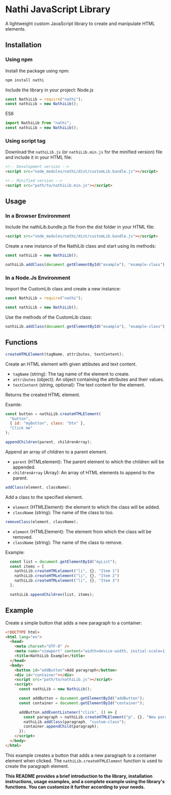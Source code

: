 # Nathi JavaScript Library

A lightweight custom JavaScript library to create and manipulate HTML elements.

## Installation

### Using npm

Install the package using npm:

```bash
npm install nathi
```

Include the library in your project:
Node.js

```javascript
const NathiLib = require("nathi");
const nathiLib = new NathiLib();
```

ES6

```javascript
import NathiLib from "nathi";
const nathiLib = new NathiLib();
```

### Using script tag

Download the `nathiLib.js` (or `nathiLib.min.js` for the minified version) file and include it in your HTML file:

```html
<!-- Development version -->
<script src="node_modules/nathi/dist/customLib.bundle.js"></script>

<!-- Minified version -->
<script src="path/to/nathiLib.min.js"></script>
```

## Usage

### In a Browser Environment

Include the nathiLib.bundle.js file from the dist folder in your HTML file:

```html
<script src="node_modules/nathi/dist/customLib.bundle.js"></script>
```

Create a new instance of the NathiLib class and start using its methods:

```javascript
const nathiLib = new NathiLib();

nathiLib.addClass(document.getElementById("example"), "example-class");
```

### In a Node.Js Environment

Import the CustomLib class and create a new instance:

```javascript
const NathiLib = require("nathi");

const nathiLib = new NathiLib();
```

Use the methods of the CustomLib class:

```javascript
nathiLib.addClass(document.getElementById("example"), "example-class");
```

## Functions

```javascript
createHTMLElement(tagName, attributes, textContent);
```

Create an HTML element with given attibutes and text content.

- `tagName` (string): The tag name of the element to create.
- `attributes` (object): An object containing the attributes and their values.
- `textContent` (string, optional): The text content for the element.

Returns the created HTML element.

Examle:

```javascript
const button = nathiLib.createHTMLElement(
  "button",
  { id: "myButton", class: "btn" },
  "Click me"
);
```

```javascript
appendChildren(parent, childrenArray);
```

Append an array of children to a parent element.

- `parent` (HTMLelement): The parent element to which the children will be appended.
- `childrenArray` (Array<HTMLelement>): An array of HTML elements to append to the parent.

```javascript
addClass(element, className);
```

Add a class to the specified element.

- `element` (HTMLElement): the element to which the class will be added.
- `className` (string): The name of the class to too.

```javascript
removeClass(element, className);
```

- `element` (HTMLElement): The element from which the class will be removed.
- `className` (string): The name of the class to remove.

Example:

```javascript
  const list = document.getElementById("myList");
  const items = [
    nathiLib.createHTMLelement("li", {}, "Item 1")
    nathiLib.createHTMLelement("li", {}, "Item 2")
    nathiLib.createHTMLelement("li", {}, "Item 3")
  ];

  nathiLib.appendChildren(list, items);
```

## Example

Create a simple button that adds a new paragraph to a container:

```html
<!DOCTYPE html>
<html lang="en">
  <head>
    <meta charset="UTF-8" />
    <meta name="viewport" content="width=device-width, initial-scale=1.0" />
    <title>NathiLib Example</title>
  </head>
  <body>
    <button id="addButton">Add paragraph</button>
    <div id="container"></div>
    <script src="path/to/nathiLib.js"></script>
    <script>
      const nathiLib = new NathiLib();

      const addButton = document.getElementById("addButton");
      const container = document.getElementById("container");

      addButton.addEventListener("click", () => {
        const paragraph = nathiLib.createHTMLElement("p", {}, "New paragraph");
        nathiLib.addClass(paragraph, "custom-class");
        container.appendChild(paragraph);
      });
    </script>
  </body>
</html>
```

This example creates a button that adds a new paragraph to a container element when clicked. The `nathiLib.createHTMLElement` function is used to create the paragraph element.

**This README provides a brief introduction to the library, installation instructions, usage examples, and a complete example using the library's functions. You can customize it further according to your needs.**
